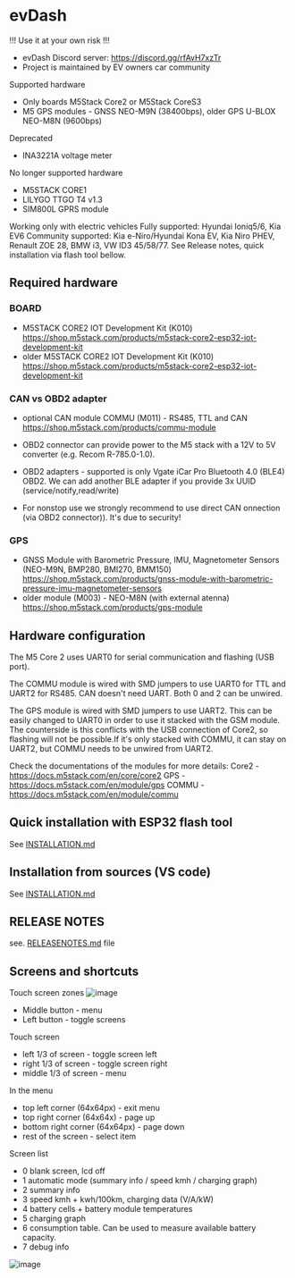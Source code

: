# evDash

!!! Use it at your own risk !!!

- evDash Discord server: https://discord.gg/rfAvH7xzTr
- Project is maintained by EV owners car community

Supported hardware

- Only boards M5Stack Core2 or M5Stack CoreS3
- M5 GPS modules - GNSS NEO-M9N (38400bps), older GPS U-BLOX NEO-M8N (9600bps)

Deprecated
- INA3221A voltage meter

No longer supported hardware
- M5STACK CORE1
- LILYGO TTGO T4 v1.3
- SIM800L GPRS module

Working only with electric vehicles
Fully supported: Hyundai Ioniq5/6, Kia EV6
Community supported: Kia e-Niro/Hyundai Kona EV, Kia Niro PHEV, Renault ZOE 28, BMW i3, VW ID3 45/58/77.
See Release notes, quick installation via flash tool bellow.

## Required hardware

### BOARD
- M5STACK CORE2 IOT Development Kit (K010)
  https://shop.m5stack.com/products/m5stack-core2-esp32-iot-development-kit
- older M5STACK CORE2 IOT Development Kit (K010)
  https://shop.m5stack.com/products/m5stack-core2-esp32-iot-development-kit

### CAN vs OBD2 adapter
- optional CAN module COMMU (M011) - RS485, TTL and CAN
  https://shop.m5stack.com/products/commu-module
- OBD2 connector can provide power to the M5 stack with a 12V to 5V converter (e.g. Recom R-785.0-1.0).

- OBD2 adapters - supported is only Vgate iCar Pro Bluetooth 4.0 (BLE4) OBD2. We can add another BLE adapter if you provide 3x UUID (service/notify,read/write)
- For nonstop use we strongly recommend to use direct CAN onnection (via OBD2 connector)). It's due to security! 

### GPS
- GNSS Module with Barometric Pressure, IMU, Magnetometer Sensors (NEO-M9N, BMP280, BMI270, BMM150)
  https://shop.m5stack.com/products/gnss-module-with-barometric-pressure-imu-magnetometer-sensors
- older module (M003) - NEO-M8N (with external atenna)
  https://shop.m5stack.com/products/gps-module

## Hardware configuration

The M5 Core 2 uses UART0 for serial communication and flashing (USB port).

The COMMU module is wired with SMD jumpers to use UART0 for TTL and UART2 for RS485. CAN doesn't need UART. Both 0 and 2 can be unwired.

The GPS module is wired with SMD jumpers to use UART2. This can be easily changed to UART0 in order to use it stacked with the GSM module. The counterside is this conflicts with the USB connection of Core2, so flashing will not be possible.If it's only stacked with COMMU, it can stay on UART2, but COMMU needs to be unwired from UART2.

Check the documentations of the modules for more details:
Core2 - https://docs.m5stack.com/en/core/core2
GPS - https://docs.m5stack.com/en/module/gps
COMMU - https://docs.m5stack.com/en/module/commu

## Quick installation with ESP32 flash tool

See [INSTALLATION.md](INSTALLATION.md)

## Installation from sources (VS code)

See [INSTALLATION.md](INSTALLATION.md)

## RELEASE NOTES

see. [RELEASENOTES.md](RELEASENOTES.md) file

## Screens and shortcuts

Touch screen zones
![image](https://github.com/nickn17/evDash/blob/master/docs/core2_touch_zones.jpg)

- Middle button - menu
- Left button - toggle screens

Touch screen
- left 1/3 of screen - toggle screen left
- right 1/3 of screen - toggle screen right
- middle 1/3 of screen - menu

In the menu 
- top left corner (64x64px) - exit menu
- top right corner (64x64x) - page up
- bottom right corner (64x64px) - page down
- rest of the screen - select item

Screen list
- 0 blank screen, lcd off
- 1 automatic mode (summary info / speed kmh / charging graph)
- 2 summary info
- 3 speed kmh + kwh/100km, charging data (V/A/kW)
- 4 battery cells + battery module temperatures
- 5 charging graph
- 6 consumption table. Can be used to measure available battery capacity.
- 7 debug info

![image](https://github.com/nickn17/evDash/blob/master/screenshots/v2_ioniq6.png)


